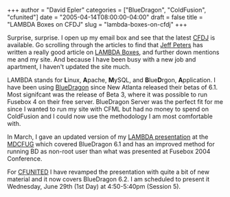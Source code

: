 +++
author = "David Epler"
categories = ["BlueDragon", "ColdFusion", "cfunited"]
date = "2005-04-14T08:00:00-04:00"
draft = false
title = "LAMBDA Boxes on CFDJ"
slug = "lambda-boxes-on-cfdj"
+++

Surprise, surprise. I open up my email box and see that the latest [CFDJ](http://sys-con.com/coldfusion/ "ColdFusion Developers Journal") is available. Go scrolling through the articles to find that [Jeff Peters](http://www.grokfusebox.com "Jeff Peters: GrokFusebox") has written a really good article on [LAMBDA Boxes](http://www.sys-con.com/story/?storyid=49181&DE=1 "CFDJ: LAMBDA Boxes"), and further down mentions me and my site. And because I have been busy with a new job and apartment, I haven't updated the site much.

<!--more-->

LAMBDA stands for **L**inux, **A**pache, **M**ySQL, and **B**lue**D**rgon, **A**pplication. I have been using [BlueDragon](http://www.newatlanta.com/products/bluedragon/index.cfm "New Atlanta: BlueDragon") since New Atlanta released their betas of 6.1. Most signifcant was the release of Beta 3, where it was possible to run Fusebox 4 on their free server. BlueDragon Server was the perfect fit for me since I wanted to run my site with CFML but had no money to spend on ColdFusion and I could now use the methodology I am most comfortable with.

In March, I gave an updated version of my [LAMBDA presentation](/presentations/lambda.pdf "PDF: LAMBDA Boxes") at the [MDCFUG](http://www.mdcfug.org "Maryland ColdFusion Users Group") which covered BlueDragon 6.1 and has an improved method for running BD as non-root user than what was presented at Fusebox 2004 Conference.

For [CFUNITED](http://www.cfunited.com "The Premier ColdFusion Technical Conference") I have revamped the presentation with quite a bit of new material and it now covers BlueDragon 6.2. I am scheduled to present it Wednesday, June 29th (1st Day) at 4:50-5:40pm (Session 5).